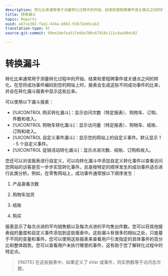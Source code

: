 ```yaml
---
description: 转化比率通常用于测量转化过程中的开始、结束和里程碑事件或关键点之间的转化。在您将成功事件编码到您的网站上时，报表会生成这些不同成功事件的比率，并会在转化漏斗报表中显示这些比率。
title: 转换漏斗
topic: Reports
uuid: a67ce302-fae1-434a-b662-91672e85cab3
translation-type: ht
source-git-commit: 99ee24efaa517e8da700c67818c111c4aa90dc02

---
```



# 转换漏斗

转化比率通常用于测量转化过程中的开始、结束和里程碑事件或关键点之间的转化。在您将成功事件编码到您的网站上时，报表会生成这些不同成功事件的比率，并会在转化漏斗报表中显示这些比率。

可以使用以下漏斗报表：

* [!UICONTROL 购买转化漏斗]：显示访问次数（特定报表）、购物车、订购、件数和收入。
* [!UICONTROL 购物车转化漏斗]：显示访问量（特定报表）、购物车、结账、订购和收入。
* [!UICONTROL 自定义事件漏斗]：显示您的网站上的自定义事件。默认显示 1 - 5 个自定义事件。
* [!UICONTROL 促销活动转化漏斗]：显示点进次数、结账、订购和收入。

您还可以对该报表进行自定义，可以向转化漏斗中添加自定义转化事件以查看访问您网站的访客是否一步步实现转化事件。总是按特定的顺序发生的成功事件适合进行此类分析。例如，在零售网站上，成功事件通常按以下顺序发生：

1. 产品查看次数

2. 购物车加货

3. 结账

4. 购买

报表显示了每次点进的平均销售额以及每次点进的平均售出件数。您可以将其他报表组的量度和自定义事件添加到这些报表中。这些漏斗有很多的相似之处，只是基于不同的变量和事件。您可以使用这些报表来查看用户引发指定的具体事件的百分比和整体趋势。您可以查看用户未执行哪里的事件，这有助于您了解转化过程中的特定点。

> [!NOTE] 在这些报表中，如果定义了 eVar 或事件，则实例数等于访问总次数。

